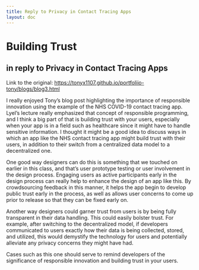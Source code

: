 ```yaml
---
title: Reply to Privacy in Contact Tracing Apps
layout: doc
---
```


# Building Trust
## in reply to Privacy in Contact Tracing Apps

Link to the original: https://tonyx1107.github.io/portfoliio-tony/blogs/blog3.html

I really enjoyed Tony’s blog post highlighting the importance of responsible innovation using the example of the NHS COVID-19 contact tracing app. Lyel’s lecture really emphasized that concept of responsible programming, and I think a big part of that is building trust with your users, especially when your app is in a field such as healthcare since it might have to handle sensitive information. I thought it might be a good idea to discuss ways in which an app like the NHS contact tracing app might build trust with their users, in addition to their switch from a centralized data model to a decentralized one.

One good way designers can do this is something that we touched on earlier in this class, and that’s user prototype testing or user involvement in the design process. Engaging users as active participants early in the design process can really help to enhance the design of an app like this. By crowdsourcing feedback in this manner, it helps the app begin to develop public trust early in the process, as well as allows user concerns to come up prior to release so that they can be fixed early on.

Another way designers could garner trust from users is by being fully transparent in their data handling. This could easily bolster trust. For example, after switching to the decentralized model, if developers communicated to users exactly how their data is being collected, stored, and utilized, this would demystify the technology for users and potentially alleviate any privacy concerns they might have had.

Cases such as this one should serve to remind developers of the significance of responsible innovation and building trust in your users.

